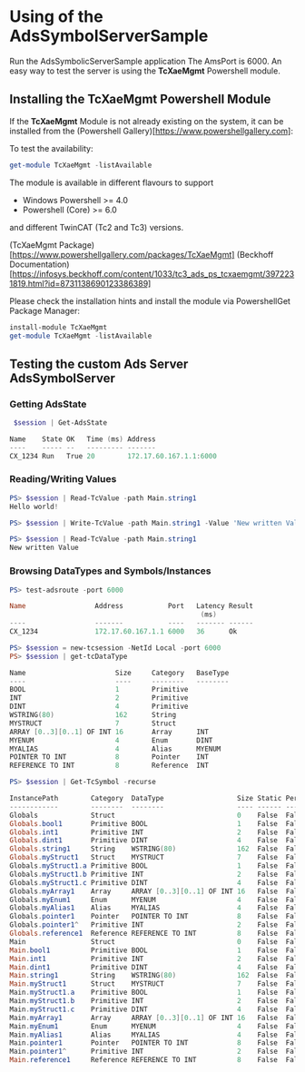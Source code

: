 ﻿# Using of the AdsSymbolServerSample

Run the AdsSymbolicServerSample application
The AmsPort is 6000. An easy way to test the server is using the **TcXaeMgmt** Powershell module.

## Installing the **TcXaeMgmt** Powershell Module
If the **TcXaeMgmt** Module is not already existing on the system, it 
can be installed from the (Powershell Gallery)[https://www.powershellgallery.com]:

To test the availability:
```powershell
get-module TcXaeMgmt -listAvailable
```

The module is available in different flavours to support
- Windows Powershell >= 4.0
- Powershell (Core) >= 6.0

and different TwinCAT (Tc2 and Tc3) versions.

(TcXaeMgmt Package)[https://www.powershellgallery.com/packages/TcXaeMgmt]
(Beckhoff Documentation)[https://infosys.beckhoff.com/content/1033/tc3_ads_ps_tcxaemgmt/3972231819.html?id=8731138690123386389]

Please check the installation hints and install the module via PowershellGet Package Manager:
```powershell
install-module TcXaeMgmt
get-module TcXaeMgmt -listAvailable
```
## Testing the custom Ads Server **AdsSymbolServer**

### Getting AdsState
```powershell
 $session | Get-AdsState

Name    State OK   Time (ms) Address
----    ----- --   --------- -------
CX_1234 Run   True 20        172.17.60.167.1.1:6000
```
### Reading/Writing Values

```powershell
PS> $session | Read-TcValue -path Main.string1
Hello world!
```

```powershell
PS> $session | Write-TcValue -path Main.string1 -Value 'New written Value' -force
```

```powershell
PS> $session | Read-TcValue -path Main.string1
New written Value
```

### Browsing DataTypes and Symbols/Instances
```powershell
PS> test-adsroute -port 6000

Name                 Address           Port   Latency Result
                                               (ms)
----                 -------           ----   ------- ------
CX_1234              172.17.60.167.1.1 6000   36      Ok
```
```powershell
PS> $session = new-tcsession -NetId Local -port 6000
PS> $session | get-tcDataType

Name                      Size     Category   BaseType
----                      ----     --------   --------
BOOL                      1        Primitive
INT                       2        Primitive
DINT                      4        Primitive
WSTRING(80)               162      String
MYSTRUCT                  7        Struct
ARRAY [0..3][0..1] OF INT 16       Array      INT
MYENUM                    4        Enum       DINT
MYALIAS                   4        Alias      MYENUM
POINTER TO INT            8        Pointer    INT
REFERENCE TO INT          8        Reference  INT
```
```powershell
PS> $session | Get-TcSymbol -recurse

InstancePath        Category  DataType                  Size Static Persistant IG   IO
------------        --------  --------                  ---- ------ ---------- --   --
Globals             Struct                              0    False  False      0    0
Globals.bool1       Primitive BOOL                      1    False  False      2    1000
Globals.int1        Primitive INT                       2    False  False      2    1001
Globals.dint1       Primitive DINT                      4    False  False      2    1003
Globals.string1     String    WSTRING(80)               162  False  False      2    1007
Globals.myStruct1   Struct    MYSTRUCT                  7    False  False      2    10A9
Globals.myStruct1.a Primitive BOOL                      1    False  False      2    10A9
Globals.myStruct1.b Primitive INT                       2    False  False      2    10AA
Globals.myStruct1.c Primitive DINT                      4    False  False      2    10AC
Globals.myArray1    Array     ARRAY [0..3][0..1] OF INT 16   False  False      2    10B0
Globals.myEnum1     Enum      MYENUM                    4    False  False      2    10C0
Globals.myAlias1    Alias     MYALIAS                   4    False  False      2    10C4
Globals.pointer1    Pointer   POINTER TO INT            8    False  False      2    10C8
Globals.pointer1^   Primitive INT                       2    False  False      F014 0
Globals.reference1  Reference REFERENCE TO INT          8    False  False      2    10D0
Main                Struct                              0    False  False      0    0
Main.bool1          Primitive BOOL                      1    False  False      1    1000
Main.int1           Primitive INT                       2    False  False      1    1001
Main.dint1          Primitive DINT                      4    False  False      1    1003
Main.string1        String    WSTRING(80)               162  False  False      1    1007
Main.myStruct1      Struct    MYSTRUCT                  7    False  False      1    10A9
Main.myStruct1.a    Primitive BOOL                      1    False  False      1    10A9
Main.myStruct1.b    Primitive INT                       2    False  False      1    10AA
Main.myStruct1.c    Primitive DINT                      4    False  False      1    10AC
Main.myArray1       Array     ARRAY [0..3][0..1] OF INT 16   False  False      1    10B0
Main.myEnum1        Enum      MYENUM                    4    False  False      1    10C0
Main.myAlias1       Alias     MYALIAS                   4    False  False      1    10C4
Main.pointer1       Pointer   POINTER TO INT            8    False  False      1    10C8
Main.pointer1^      Primitive INT                       2    False  False      F014 0
Main.reference1     Reference REFERENCE TO INT          8    False  False      1    10D0
```
